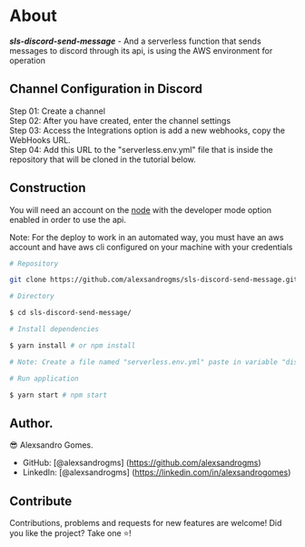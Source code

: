 # About

**_sls-discord-send-message_** - And a serverless function that sends messages to discord through its api, is using the AWS environment for operation

## Channel Configuration in Discord

Step 01: Create a channel <br/>
Step 02: After you have created, enter the channel settings <br/>
Step 03: Access the Integrations option is add a new webhooks, copy the WebHooks URL. <br/>
Step 04: Add this URL to the "serverless.env.yml" file that is inside the repository that will be cloned in the tutorial below.

## Construction

You will need an account on the [node](https://discord.com/) with the developer mode option enabled in order to use the api.

Note: For the deploy to work in an automated way, you must have an aws account and have aws cli configured on your machine with your credentials

```Bash
# Repository

git clone https://github.com/alexsandrogms/sls-discord-send-message.git.

# Directory

$ cd sls-discord-send-message/

# Install dependencies

$ yarn install # or npm install

# Note: Create a file named "serverless.env.yml" paste in variable "discord_webhooks_url" the value copied in the channel creation tutorial

# Run application

$ yarn start # npm start

```

## Author.

😎 Alexsandro Gomes.

- GitHub: [@alexsandrogms] (https://github.com/alexsandrogms)
- LinkedIn: [@alexsandrogms] (https://linkedin.com/in/alexsandrogomes)

## Contribute

Contributions, problems and requests for new features are welcome!
Did you like the project? Take one ⭐️!
